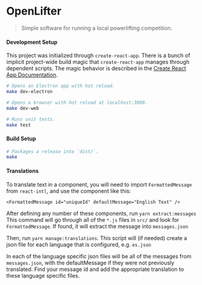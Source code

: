 # OpenLifter

> Simple software for running a local powerlifting competition.

#### Development Setup

This project was initialized through `create-react-app`. There is a bunch of implicit project-wide build magic that `create-react-app` manages through dependent scripts. The magic behavior is described in the [Create React App Documentation](https://facebook.github.io/create-react-app/docs/getting-started).

```bash
# Opens an Electron app with hot reload.
make dev-electron

# Opens a browser with hot reload at localhost:3000.
make dev-web

# Runs unit tests.
make test
```

#### Build Setup

```bash
# Packages a release into `dist/`.
make
```

#### Translations

To translate text in a component, you will need to import `FormattedMessage` from `react-intl`, and use the component like this:

```
<FormattedMessage id="uniqueId" defaultMessage="English Text" />
```

After defining any number of these components, run `yarn extract:messages`
This command will go through all of the `*.js` files in `src/` and look for `FormattedMessage`.
If found, it will extract the message into `messages.json`

Then, run `yarn manage:translations`.  This script will (if needed) create a json file for each language that is configured, e.g. `es.json`

In each of the language specific json files will be all of the messages from `messages.json`, with the defaultMessage if they were not previously translated.  Find your message id and add the appropriate translation to these language specific files.